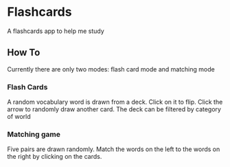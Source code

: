# Flashcards

A flashcards app to help me study

## How To

Currently there are only two modes: flash card mode and matching mode

### Flash Cards

A random vocabulary word is drawn from a deck. Click on it to flip. Click the arrow to randomly draw another card. The deck can be filtered by category of world

### Matching game

Five pairs are drawn randomly. Match the words on the left to the words on the right by clicking on the cards.
